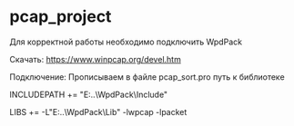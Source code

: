 # pcap_project

Для корректной работы необходимо подключить WpdPack

Скачать: 
https://www.winpcap.org/devel.htm

Подключение:
Прописываем в файле pcap_sort.pro путь к библиотеке

INCLUDEPATH += "E:\..\WpdPack\Include"

LIBS += -L"E:\..\WpdPack\Lib" -lwpcap -lpacket
